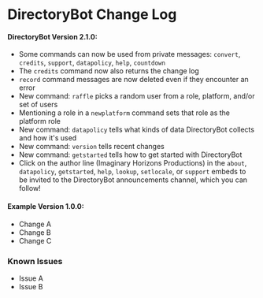 # DirectoryBot Change Log
#### DirectoryBot Version 2.1.0:
 - Some commands can now be used from private messages: `convert`, `credits`, `support`, `datapolicy`, `help`, `countdown`
 - The `credits` command now also returns the change log
 - `record` command messages are now deleted even if they encounter an error
 - New command: `raffle` picks a random user from a role, platform, and/or set of users
 - Mentioning a role in a `newplatform` command sets that role as the platform role
 - New command: `datapolicy` tells what kinds of data DirectoryBot collects and how it's used
 - New command: `version` tells recent changes
 - New command: `getstarted` tells how to get started with DirectoryBot
 - Click on the author line (Imaginary Horizons Productions) in the `about`, `datapolicy`, `getstarted`, `help`, `lookup`, `setlocale`, or `support` embeds to be invited to the DirectoryBot announcements channel, which you can follow!
#### Example Version 1.0.0:
 - Change A
 - Change B
 - Change C
### Known Issues
 - Issue A
 - Issue B

